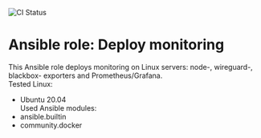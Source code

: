 ![CI Status](https://github.com/Ark4diiV/arole_linux_monitoring/actions/workflows/github-actions-lint.yml/badge.svg)
# Ansible role: Deploy monitoring
This Ansible role deploys monitoring on Linux servers: node-, wireguard-, blackbox- exporters and Prometheus/Grafana.   
Tested Linux:
- Ubuntu 20.04   
Used Ansible modules:
- ansible.builtin
- community.docker
